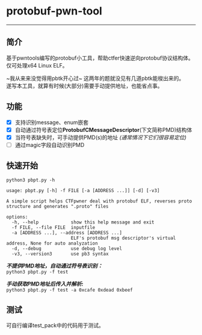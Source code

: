 # protobuf-pwn-tool

---

## 简介

基于pwntools编写的protobuf小工具，帮助ctfer快速逆向protobuf协议结构体。
仅可处理x64 Linux ELF。

~我从来来没觉得用pbtk开心过~ 这两年的题就没见有几道pbtk能梭出来的。  
遂写本工具，就算有时候(大部分)需要手动提供地址，也能省点事。  

## 功能

- [x] 支持识别message、enum嵌套
- [x] 自动通过符号表定位**ProtobufCMessageDescriptor**(下文简称PMD)结构体
- [x] 当符号表缺失时，可手动提供PMD(s)的地址  *(通常情况下它们很容易定位)*
- [ ] 通过magic字段自动识别PMD

## 快速开始

`python3 pbpt.py -h`


```
usage: pbpt.py [-h] -f FILE [-a [ADDRESS ...]] [-d] [-v3]

A simple script helps CTFpwner deal with protobuf ELF, reverses proto structure and generates ".proto" files

options:
  -h, --help            show this help message and exit
  -f FILE, --file FILE  inputfile
  -a [ADDRESS ...], --address [ADDRESS ...]
                        ELF's protobuf msg descriptor's virtual address, None for auto analyzation
  -d, --debug           use debug log level
  -v3, --version3       use pb3 syntax

```

***不提供PMD地址，自动通过符号表识别：***  
`python3 pbpt.py -f test`

***手动获取PMD地址后传入并解析:***  
`python3 pbpt.py -f test -a 0xcafe 0xdead 0xbeef`

## 测试

可自行编译test_pack中的代码用于测试。